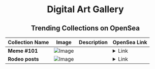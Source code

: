 <div align="center">

# Digital Art Gallery

## Trending Collections on OpenSea

| Collection Name                       | Image                                                                                     | Description                       | OpenSea Link                                                                                          |
|---------------------------------------|-------------------------------------------------------------------------------------------|-----------------------------------|--------------------------------------------------------------------------------------------------------|
| **Meme #101** | ![Image](https://i.seadn.io/s/raw/files/0e8bb8cc4034aece5f07c9d4a69cbe04.jpg?w=500&auto=format?w=200&auto=format) |  | <details><summary>Link</summary>[Meme #101](https://opensea.io/collection/meme-101-2)</details> |
| **Rodeo posts** | ![Image](https://i.seadn.io/s/raw/files/6cdf32bddc7c7d6fdc5095391e68d7cb.gif?w=500&auto=format?w=200&auto=format) |  | <details><summary>Link</summary>[Rodeo posts](https://opensea.io/collection/rodeo-posts-5120)</details> |

</div>
